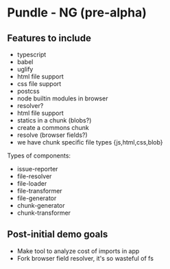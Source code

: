 # Pundle - NG (pre-alpha)

## Features to include

- typescript
- babel
- uglify
- html file support
- css file support
- postcss
- node builtin modules in browser
- resolver?
- html file support
- statics in a chunk (blobs?)
- create a commons chunk
- resolve (browser fields?)
- we have chunk specific file types {js,html,css,blob}

Types of components:

- issue-reporter
- file-resolver
- file-loader
- file-transformer
- file-generator
- chunk-generator
- chunk-transformer

## Post-initial demo goals

- Make tool to analyze cost of imports in app
- Fork browser field resolver, it's so wasteful of fs
